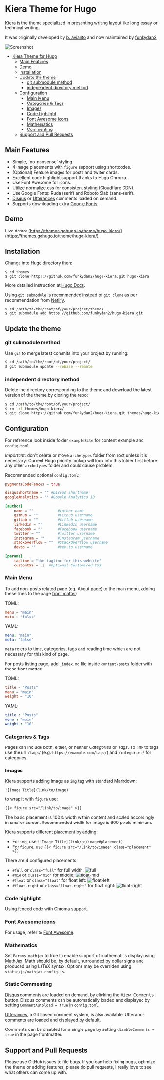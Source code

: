 # Kiera Theme for Hugo

Kiera is the theme specialized in presenting writing layout like long essay or technical writing.

It was originally developed by [b. avianto](https://github.com/avianto/hugo-kiera) and now maintained by [funkydan2](//github.com/funkydan2/)

![Screenshot](https://github.com/funkydan2/hugo-kiera/raw/master/images/screenshot.png)

- [Kiera Theme for Hugo](#kiera-theme-for-hugo)
  - [Main Features](#main-features)
  - [Demo](#demo)
  - [Installation](#installation)
  - [Update the theme](#update-the-theme)
    - [git submodule method](#git-submodule-method)
    - [independent directory method](#independent-directory-method)
  - [Configuration](#configuration)
    - [Main Menu](#main-menu)
    - [Categories & Tags](#categories--tags)
    - [Images](#images)
    - [Code highlight](#code-highlight)
    - [Font Awesome icons](#font-awesome-icons)
    - [Mathematics](#mathematics)
    - [Commenting](#static-commenting)
  - [Support and Pull Requests](#support-and-pull-requests)

## Main Features
- Simple, 'no-nonsense' styling.
- 4 image placements with `figure` support using shortcodes.
- (Optional) Feature images for posts and twiter cards.
- Excellent code highlight support thanks to Hugo Chroma.
- Use Font Awesome for icons.
- Utilize normalize.css for consistent styling (Cloudflare CDN).
- Use Google Fonts: Ruda (serif) and Roboto Slab (sans-serif).
- [Disqus](https://disqus.com) or [Utterances](https://utteranc.es) comments loaded on demand.
- Supports downloading extra [Google Fonts](https://fonts.google.com/).

## Demo

Live demo: [https://themes.gohugo.io/theme/hugo-kiera/](https://themes.gohugo.io/theme/hugo-kiera/)

## Installation

Change into Hugo directory then:

```console
$ cd themes
$ git clone https://github.com/funkydan2/hugo-kiera.git hugo-kiera
```

More detailed instruction at [Hugo Docs](https://gohugo.io/getting-started/).

Using `git submodule` is recommended instead of `git clone` as per recommendation from [Netlify](https://gohugo.io/hosting-and-deployment/hosting-on-netlify/#use-hugo-themes-with-netlify).

```console
$ cd /path/to/the/root/of/your/project/themes
$ git submodule add https://github.com/funkydan2/hugo-kiera.git
```

## Update the theme

### git submodule method

Use `git` to merge latest commits into your project by running:

```bash
$ cd /path/to/the/root/of/your/project/
$ git submodule update --rebase --remote
```

### independent directory method

Delete the directory corresponding to the theme and download the latest version of the theme by cloning the repo:

```bash
$ cd /path/to/the/root/of/your/project/
$ rm -rf themes/hugo-kiera/
$ git clone https://github.com/funkydan2/hugo-kiera.git themes/hugo-kiera/
```

## Configuration

For reference look inside folder `exampleSite` for content example and `config.toml`.

*Important*: don't delete or move `archetypes` folder from root unless it is necessary. Current Hugo priority lookup will look into this folder first before any other `archetypes` folder and could cause problem.

Recommended optional `config.toml`:

```toml
pygmentsCodeFences = true

disqusShortname = "" #Disqus shortname
googleAnalytics = "" #Google Analytics ID

[author]
    name = ""           #Author name
    github = ""         #Github username
    gitlab = ""         #Gitlab username
    linkedin = ""       #LinkedIn username
    facebook = ""       #Facebook username
    twitter = ""        #Twitter username
    instagram = ""      #Instagram username
    stackoverflow = ""  #StackOverflow username
    devto = ""          #Dev.to username 

[params]
    tagline = "the tagline for this website"
    customCSS = []  #Optional Customised CSS
```

### Main Menu

To add non-posts related page (eq. About page) to the main menu, adding these lines to the page [front matter](https://gohugo.io/content-management/front-matter/):

TOML:

```toml
menu = "main"
meta = "false"
```

YAML:

```yml
menu: "main"
meta: "false"
```

`meta` refers to time, categories, tags and reading time which are not necessary for this kind of page.

For posts listing page, add `_index.md` file inside `content\posts` folder with these front matter:

TOML:

```toml
title = "Posts"
menu = "main"
weight = "10"
```


YAML:

```yml
title : "Posts"
menu : "main"
weight : "10"
```

### Categories & Tags

Pages can include both, either, or neither *Categories* or *Tags*.
To link to tags use the url `/tags/` (e.g. `https://example.com/tags/`) and `/categories/` for categories.

### Images

Kiera supports adding image as `img` tag with standard Markdown:

`![Image Title](link/to/image)`

to wrap it with `figure` use:

`{{< figure src="/link/to/image" >}}`

The basic placement is 100% width within content and scaled accordingly in smaller screen. Recommended width for image is 600 pixels minimum.

Kiera supports different placement by adding:

- For `img`, use `![Image Title](link/to/image#placement)`
- For `figure`, use `{{< figure src="/link/to/image" class="placement" >}}`

There are 4 configured placements

- `#full` or `class="full"` for full width.
![full](images/screenshots/full-image.png)
- `#mid` or `class="mid"` for middle:
![float-mid](images/screenshots/mid.png)
- `#float` or `class="float"` for float left:
![float-left](images/screenshots/float-left.png)
- `#float-right` or `class="float-right"` for float right:
![float-right](images/screenshots/float-right.png)

### Code highlight

Using fenced code with Chroma support.

### Font Awesome icons

For usage, refer to [Font Awesome](https://fontawesome.com/).

### Mathematics

Set `Params.mathjax` to true to enable support of mathematics display using [MathJax](https://mathjax.org/).  Math should be, by default, surrounded by dollar signs and produced using LaTeX syntax.  Options may be overriden using `static/js/mathjax-config.js`.

### Static Commenting

[Disqus](https://disqus.com/) comments are loaded on demand, by clicking the <kbd>View Comments</kbd> button. Disqus comments can be automatically loaded and displayed by setting `CommentAutoload = true` in `config.toml`.

[Utterances](https://utteranc.es), a Git based comment system, is also available. Utterance comments are loaded and displayed by default.

Comments can be disabled for a single page by setting `disableComments = true` in the page frontmatter.

## Support and Pull Requests

Please use GitHub issues to file bugs. If you can help fixing bugs, optimize the theme or adding features, please do pull requests, I really love to see what others can come up with.
